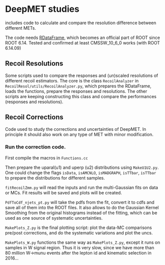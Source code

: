 # DeepMET studies
includes code to calculate and compare the resolution difference between different METs.

The code needs [RDataFrame](https://root.cern/doc/master/classROOT_1_1RDataFrame.html), which becomes an official part
of ROOT since ROOT 6.14. Tested and confirmed at least CMSSW_10_6_0 works (with ROOT 6.14.09)

## Recoil Resolutions

Some scripts used to compare the responses and (un)scaled resolutions of different recoil estimators.
The core is the class `RecoilAnalyzer` in `RecoilResol/utils/RecoilAnalyzer.py`, which prepares the RDataFrame, 
loads the functions, prepare the responses and resolutions. The other scripts are keeping constructing this class and 
compare the performances (responses and resolutions).

## Recoil Corrections

Code used to study the corrections and uncertainties of DeepMET. In principle it should also work on any type of MET with minor modification.

### Run the correction code.

First compile the macros in `Functions.cc`

Then prepare the uparal(u1) and uperp (u2) distributions using `MakeU1U2.py`. One could change the flags `isData`, `isAMCNLO`,
`isMADGRAPH`, `isTTbar`, `isTTbar` to prepare the distributions for different samples.

`fitRecoilZmm.py` will read the inputs and run the multi-Gaussian fits on data or MCs. Fit results will be saved and plots will be created.

`PdfToCdf_njets_pt.py` will take the pdfs from the fit, convert it to cdfs and save all of them into the ROOT files. It also allows to do the Gaussian Kernel Smoothing from the original histograms instead of the fitting, which can be used as one source of systematic uncertainties.

`MakePlots_Z.py` is the final plotting script: plot the data-MC comparisons pre/post corrections, and do the systematic variations and plot the uncs.

`MakePlots_W.py` functions the same way as `MakePlots_Z.py`, except it runs on samples in W signal region. Thus it is very slow, since we have more than 80 million W->munu events after the lepton id and kinematic selection in 2016...


